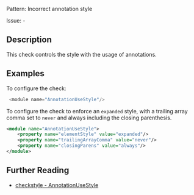 Pattern: Incorrect annotation style

Issue: -

## Description

This check controls the style with the usage of annotations. 

## Examples

To configure the check:


```java
 <module name="AnnotationUseStyle"/>
```
        

To configure the check to enforce an `expanded` style, with a trailing array comma set to `never` and always including the closing parenthesis. 


```xml
<module name="AnnotationUseStyle">
    <property name="elementStyle" value="expanded"/>
    <property name="trailingArrayComma" value="never"/>
    <property name="closingParens" value="always"/>
</module>
```

## Further Reading

* [checkstyle - AnnotationUseStyle](https://checkstyle.sourceforge.io/checks/annotation/annotationusestyle.html#AnnotationUseStyle)
